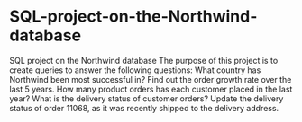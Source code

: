 # SQL-project-on-the-Northwind-database
SQL project on the Northwind database The purpose of this project is to create queries to answer the following questions: 
What country has Northwind been most successful in? 
Find out the order growth rate over the last 5 years.
How many product orders has each customer placed in the last year?
What is the delivery status of customer orders? 
Update the delivery status of order 11068, as it was recently shipped to the delivery address.

